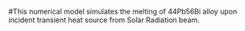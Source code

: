 #This numerical model simulates the melting of 44Pb56Bi alloy upon incident transient heat source from Solar Radiation beam.
